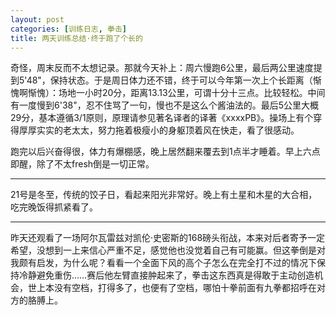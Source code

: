 ```yaml
---
layout: post
categories: [训练日志, 拳击]
title: 两天训练总结·终于跑了个长的
---
```


奇怪，周末反而不太想记录。那就今天补上：周六慢跑6公里，最后两公里速度提到5'48"，保持状态。于是周日体力还不错，终于可以今年第一次上个长距离（惭愧啊惭愧）：场地一小时20分，距离13.13公里，可谓十分十三点。比较轻松。中间有一度慢到6'38"，忍不住骂了一句，慢也不是这么个酱油法的。最后5公里大概29分，基本遵循3/1原则，原理请参见著名译者的译著《xxxxPB》。操场上有个穿得厚厚实实的老太太，努力拖着极瘦小的身躯顶着风在快走，看了很感动。

跑完以后兴奋得很，体力有爆棚感，晚上居然翻来覆去到1点半才睡着。早上六点即醒，除了不太fresh倒是一切正常。

---

21号是冬至，传统的饺子日，看起来阳光非常好。晚上有土星和木星的大合相，吃完晚饭得抓紧看了。

---

昨天还观看了一场阿尔瓦雷兹对凯伦·史密斯的168磅头衔战，本来对后者寄予一定希望，没想到一上来信心严重不足，感觉他也没觉着自己有可能赢。但这拳倒是对我颇有启发，为什么呢？看看一个全面下风的高个子怎么在完全打不过的情况下保持冷静避免重伤……赛后他左臂直接肿起来了，拳击这东西真是得敢于主动创造机会，世上本没有空档，打得多了，也便有了空档，哪怕十拳前面有九拳都招呼在对方的胳膊上。
